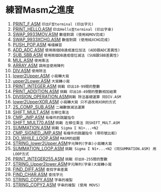 # 練習Masm之進度
1. [PRINT_F.ASM](./PRINT_F.ASM)                       `印出F至terminal (印出字元)`
2. [PRINT_HELLO.ASM](./PRINT_HELLO.ASM)               `印出Hello至terminal (印出字串)`
3. [SWAP_9933MOV.ASM](./SWAP_9933MOV.ASM)             `數值對調 (使用純MOV完成)`
4. [SWAP_9933XCHG.ASM](./SWAP_9933XCHG.ASM)           `數值對調 (使用純XCHG完成)`
5. [PUSH_POP.ASM](./PUSH_POP.ASM)                     `堆棧練習`
6. [ADD_ADC.ASM](./ADD_ADC.ASM)                       `使用兩個DB達成進位加法 (ADD跟ADC差異性)`
7. [SUB_SBB.ASM](./SUB_SBB.ASM)                       `使用兩個DB達成借位減法 (SUB跟SBB差異性)`
8. [MUL.ASM](./MUL.ASM)                               `使用乘法`
9. [ARRAY.ASM](./ARRAY.ASM)                           `調用並使用陣列`
10. [DIV.ASM](./DIV.ASM)                              `使用除法`
11. [lower2Upper.ASM](./lower2Upper.ASM)              `小寫轉大寫`
12. [upper2Lower.ASM](./upper2Lower.ASM)              `大寫轉小寫`
13. [PRINT_INTEGER.ASM](./PRINT_INTEGER.ASM)          `挑戰 印出10-99間的整數`
14. [PRINT_ADDITION.ASM](./PRINT_ADDITION.ASM)        `挑戰 印出10-49間的整數相加結果`
15. [DIVISION_OPERATION.ASM](./DIVISION_OPERATION.ASM)`挑戰 除法基礎運算 同DIV.ASM`
16. [lower2UpperXOR.ASM](./lower2UpperXOR.ASM)        `小寫轉大寫 只不過改用XOR的方式`
17. [2S_COMP_SUB.ASM](./2S_COMP_SUB.ASM)              `二補數做減法運算`
18. [SHIFT_MULT.ASM](./SHIFT_MULT.ASM)                `左移位乘法`
19. [CMP_JMP.ASM](./CMP_JMP.ASM)                      `有條件的跳躍指令`
20. [SHIFT_MULT70.ASM](./SHIFT_MULT70.ASM)            `挑戰 左移位乘法 同SHIFT_MULT.ASM`
21. [SUMMATION.ASM](./SUMMATION.ASM)                  `挑戰 Sigma Σ N1+...+N2`
22. [CMP_SIGNED_JMP.ASM](./CMP_SIGNED_JMP.ASM)        `有條件的跳躍指令 (帶符號比較)`
23. [DO_WHILE_LOOP.ASM](./DO_WHILE_LOOP.ASM)          `MASM的迴圈`
24. [STRING_lower2Upper.ASM](./STRING_lower2Upper.ASM)`字元陣列(字串)小寫轉大寫`
25. [SUMMATION_LOOP.ASM](./SUMMATION_LOOP.ASM)        `挑戰 Sigma Σ N1+...+N2 (同SUMMATION.ASM) 用LOOP方式`
26. [PRINT_INTEGER255.ASM](./PRINT_INTEGER255.ASM)    `挑戰 印出0-255間的整數`
27. [STRING_Upper2lower.ASM](./STRING_Upper2lower.ASM)`字元陣列(字串)大寫轉小寫`
28. [FIND_DIFF.ASM](./FIND_DIFF.ASM)                  `查找字串差異`
29. [FIND_CHAR.ASM](./FIND_CHAR.ASM)                  `查找字元`
30. [STRING_COPY.ASM](./STRING_COPY.ASM)              `字串的複製`
31. [STRING_COPY2.ASM](./STRING_COPY2.ASM)            `字串的複製 (使用 MOVS)`
